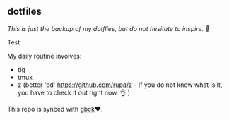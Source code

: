 ## dotfiles    

*This is just the backup of my dotflies, but do not hesitate to inspire. 🦄*

Test

My daily routine involves:
- tig
- tmux
- z (better 'cd' https://github.com/rupa/z - If you do not know what is it, you have to check it out right now. 👌 )

This repo is synced with [gbck](https://github.com/jukben/gbck)❤️.️
